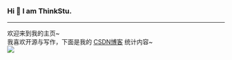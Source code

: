 ### Hi 👋 I am ThinkStu.
---
欢迎来到我的主页~<br>
我喜欢开源与写作，下面是我的 <a href="https://blog.csdn.net/qq_35760825">CSDN博客</a> 统计内容~<br>
<img src="https://stats.justsong.cn/api/csdn?id=qq_35760825&cn=true&&lang=zh-CN&style=flat&logo=csdn&theme=default" style="box-shadow:none !important">

<!--
**Bistutu/BIstutu** is a ✨ _special_ ✨ repository because its `README.md` (this file) appears on your GitHub profile.

Here are some ideas to get you started:

- 🔭 I’m currently working on ...
- 🌱 I’m currently learning ...
- 👯 I’m looking to collaborate on ...
- 🤔 I’m looking for help with ...
- 💬 Ask me about ...
- 📫 How to reach me: ...
- 😄 Pronouns: ...
- ⚡ Fun fact: ...
-->
